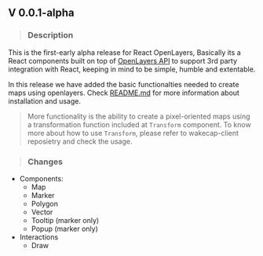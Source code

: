 ## V 0.0.1-alpha

> ### Description

This is the first-early alpha release for React OpenLayers, Basically its a React components built on top of [OpenLayers API](https://openlayers.org/en/latest/apidoc/index.html) to support 3rd party integration with React, keeping in mind to be simple, humble and extentable.

In this release we have added the basic functionalties needed to create maps using openlayers. Check [README.md](./README.md) for more information about installation and usage.

> More functionality is the ability to create a pixel-oriented maps using a transformation function included at `Transform` component.
> To know more about how to use `Transform`, please refer to wakecap-client reposietry and check the usage.

> ### Changes
- Components:
    - Map
    - Marker
    - Polygon
    - Vector
    - Tooltip (marker only)
    - Popup (marker only)
- Interactions
    - Draw
